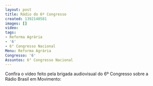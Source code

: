 ```yaml
---
layout: post
title: Rádio do 6º Congresso
created: 1392140581
images: []
video: 
tags:
- Reforma Agrária
- '6'
- 6° Congresso Nacional
Menu: Reforma Agrária
Congresso: '6'
Assuntos: 6° Congresso Nacional
---
```



Confira o vídeo feito pela brigada audiovisual do 6º Congresso sobre a Rádio Brasil em Movimento:
